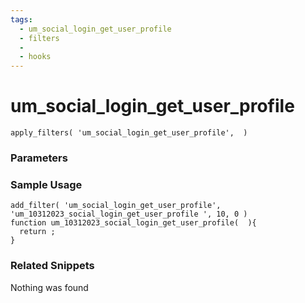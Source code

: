 ```yaml
---
tags: 
  - um_social_login_get_user_profile
  - filters
  - 
  - hooks
---
```

# um\_social\_login\_get\_user\_profile

``` php:no-line-numbers
apply_filters( 'um_social_login_get_user_profile',  )
```
<div class='hook-sep'></div>

### Parameters

<div class='hook-sep'></div>



### Sample Usage

``` php:no-line-numbers
add_filter( 'um_social_login_get_user_profile', 'um_10312023_social_login_get_user_profile ', 10, 0 )
function um_10312023_social_login_get_user_profile(  ){
  return ;
}
```
<div class='hook-sep'></div>



### Related Snippets

Nothing was found

